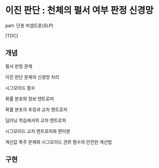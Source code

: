 # 이진 판단 : 천체의 펄서 여부 판정 신경망

part: 단층 퍼셉트론(SLP)

[TOC]

## 개념

펄서 판정 문제

이진 판단 문제의 신경망 처리

시그모이드 함수

확률 분포와 정보 엔트로피

확률 분포의 추정과 교차 엔트로피

딥러닝 학습에서의 교차 엔트로피

시그모이드 교차 엔트로피와 편미분

계산값 폭주 문제와 시그모이드 관련 함수의 안전한 계산법

## 구현

